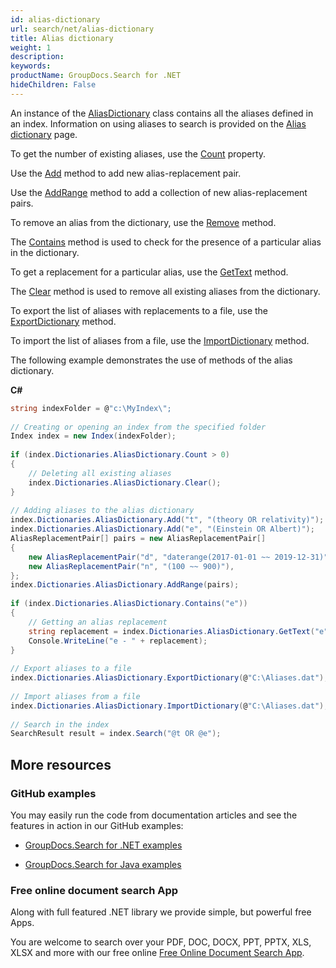 ```yaml
---
id: alias-dictionary
url: search/net/alias-dictionary
title: Alias dictionary
weight: 1
description: 
keywords: 
productName: GroupDocs.Search for .NET
hideChildren: False
---
```

An instance of the [AliasDictionary](https://apireference.groupdocs.com/net/search/groupdocs.search.dictionaries/aliasdictionary) class contains all the aliases defined in an index. Information on using aliases to search is provided on the [Alias dictionary](Alias%2Bdictionary.html) page.

To get the number of existing aliases, use the [Count](https://apireference.groupdocs.com/net/search/groupdocs.search.dictionaries/aliasdictionary/properties/count) property.

Use the [Add](https://apireference.groupdocs.com/net/search/groupdocs.search.dictionaries/aliasdictionary/methods/add) method to add new alias-replacement pair.

Use the [AddRange](https://apireference.groupdocs.com/net/search/groupdocs.search.dictionaries/aliasdictionary/methods/addrange/index) method to add a collection of new alias-replacement pairs.

To remove an alias from the dictionary, use the [Remove](https://apireference.groupdocs.com/net/search/groupdocs.search.dictionaries/aliasdictionary/methods/remove) method.

The [Contains](https://apireference.groupdocs.com/net/search/groupdocs.search.dictionaries/aliasdictionary/methods/contains) method is used to check for the presence of a particular alias in the dictionary.

To get a replacement for a particular alias, use the [GetText](https://apireference.groupdocs.com/net/search/groupdocs.search.dictionaries/aliasdictionary/methods/gettext) method.

The [Clear](https://apireference.groupdocs.com/net/search/groupdocs.search.dictionaries/aliasdictionary/methods/clear) method is used to remove all existing aliases from the dictionary.

To export the list of aliases with replacements to a file, use the [ExportDictionary](https://apireference.groupdocs.com/net/search/groupdocs.search.dictionaries/dictionarybase/methods/exportdictionary) method.

To import the list of aliases from a file, use the [ImportDictionary](https://apireference.groupdocs.com/net/search/groupdocs.search.dictionaries/dictionarybase/methods/importdictionary) method.

The following example demonstrates the use of methods of the alias dictionary.

**C#**

```csharp
string indexFolder = @"c:\MyIndex\";
 
// Creating or opening an index from the specified folder
Index index = new Index(indexFolder);
 
if (index.Dictionaries.AliasDictionary.Count > 0)
{
    // Deleting all existing aliases
    index.Dictionaries.AliasDictionary.Clear();
}
 
// Adding aliases to the alias dictionary
index.Dictionaries.AliasDictionary.Add("t", "(theory OR relativity)");
index.Dictionaries.AliasDictionary.Add("e", "(Einstein OR Albert)");
AliasReplacementPair[] pairs = new AliasReplacementPair[]
{
    new AliasReplacementPair("d", "daterange(2017-01-01 ~~ 2019-12-31)"),
    new AliasReplacementPair("n", "(100 ~~ 900)"),
};
index.Dictionaries.AliasDictionary.AddRange(pairs);
 
if (index.Dictionaries.AliasDictionary.Contains("e"))
{
    // Getting an alias replacement
    string replacement = index.Dictionaries.AliasDictionary.GetText("e");
    Console.WriteLine("e - " + replacement);
}
 
// Export aliases to a file
index.Dictionaries.AliasDictionary.ExportDictionary(@"C:\Aliases.dat");
 
// Import aliases from a file
index.Dictionaries.AliasDictionary.ImportDictionary(@"C:\Aliases.dat");
 
// Search in the index
SearchResult result = index.Search("@t OR @e");
```

## More resources

### GitHub examples

You may easily run the code from documentation articles and see the features in action in our GitHub examples:

*   [GroupDocs.Search for .NET examples](https://github.com/groupdocs-search/GroupDocs.Search-for-.NET)
    
*   [GroupDocs.Search for Java examples](https://github.com/groupdocs-search/GroupDocs.Search-for-Java)
    

### Free online document search App

Along with full featured .NET library we provide simple, but powerful free Apps.

You are welcome to search over your PDF, DOC, DOCX, PPT, PPTX, XLS, XLSX and more with our free online [Free Online Document Search App](https://products.groupdocs.app/search).
